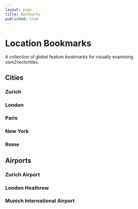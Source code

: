 ```yaml
---
layout: page
title: Bookmarks
published: true
---
```


# Location Bookmarks

A collection of global feature bookmarks
for visually examining osm2vectortiles.

<script src='https://api.tiles.mapbox.com/mapbox-gl-js/v0.18.0/mapbox-gl.js'></script>
<link href='https://api.tiles.mapbox.com/mapbox-gl-js/v0.18.0/mapbox-gl.css' rel='stylesheet' />

## Cities

### Zurich

<div class="map-preview" data-lat="47.3782" data-lon="8.5395" data-zoom="11"></div>

### London

<div class="map-preview" data-lat="51.5071" data-lon="-0.1266" data-zoom="11"></div>

### Paris

<div class="map-preview" data-lat="48.85618" data-lon="2.35214" data-zoom="11"></div>

### New York

<div class="map-preview" data-lat="40.7306" data-lon="-73.9860" data-zoom="11"></div>

### Rome

<div class="map-preview" data-lat="41.89346" data-lon="12.48273" data-zoom="11"></div>

## Airports

### Zurich Airport

<div class="map-preview" data-lat="47.4582802" data-lon="8.548178" data-zoom="13"></div>

### London Heathrow

<div class="map-preview" data-lat="51.4707" data-lon="-0.4579" data-zoom="13"></div>

### Munich International Airport

<div class="map-preview" data-lat="48.3535" data-lon="11.7918" data-zoom="13"></div>

<script>
	var divs = document.querySelectorAll('.map-preview');

	[].forEach.call(divs, function(div) {
		var lat = parseFloat(div.getAttribute("data-lat"));
		var lon = parseFloat(div.getAttribute("data-lon"));
		var zoom = parseFloat(div.getAttribute("data-zoom"));
		var vectorMap = new mapboxgl.Map({
		    container: div,
		    style: 'https://raw.githubusercontent.com/osm2vectortiles/mapbox-gl-js-example/master/bright-v9.json',
		    center: [lon, lat],
		    zoom: zoom
		});
	});
</script>
